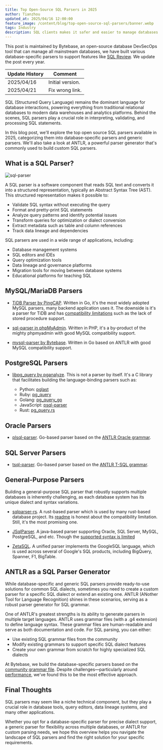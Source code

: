 ```yaml
---
title: Top Open-Source SQL Parsers in 2025
author: Tianzhou
updated_at: 2025/04/16 12:00:00
feature_image: /content/blog/top-open-source-sql-parsers/banner.webp
tags: Industry
description: SQL clients makes it safer and easier to manage databases. In this post, we are taking a look at open source SQL clients options for you to try in 2024.
---
```


<HintBlock type="info">

This post is maintained by Bytebase, an open-source database DevSecOps tool that can manage all mainstream databases, we have built various database-specific parsers to support features like [SQL Review](/docs/sql-review/overview/). We update the post every year.

</HintBlock>

| Update History | Comment          |
| -------------- | ---------------- |
| 2025/04/16     | Initial version. |
| 2025/04/21     | Fix wrong link.  |

SQL (Structured Query Language) remains the dominant language for database interactions, powering everything from traditional relational databases to modern data warehouses and analytics platforms. Behind the scenes, SQL parsers play a crucial role in interpreting, validating, and processing SQL statements.

In this blog post, we'll explore the top open source SQL parsers available in 2025, categorizing them into database-specific parsers and generic parsers. We'll also take a look at ANTLR, a powerful parser generator that's commonly used to build custom SQL parsers.

## What is a SQL Parser?

![sql-parser](/content/blog/top-open-source-sql-parsers/sql-parser-arch.svg)

A SQL parser is a software component that reads SQL text and converts it into a structured representation, typically an Abstract Syntax Tree (AST). This structured representation makes it possible to:

- Validate SQL syntax without executing the query
- Format and pretty-print SQL statements
- Analyze query patterns and identify potential issues
- Transform queries for optimization or dialect conversion
- Extract metadata such as table and column references
- Track data lineage and dependencies

SQL parsers are used in a wide range of applications, including:

- Database management systems
- SQL editors and IDEs
- Query optimization tools
- Data lineage and governance platforms
- Migration tools for moving between database systems
- Educational platforms for teaching SQL

## MySQL/MariaDB Parsers

- [TiDB Parser by PingCAP](https://github.com/pingcap/tidb/tree/master/pkg/parser). Written in Go, it's the most widely adopted MySQL parsers, many backend application uses it. The downside is it's a parser for TiDB and has [compatibility limitations](https://docs.pingcap.com/tidb/stable/mysql-compatibility/) such as the lack of stored procedure support.

- [sql-parser in phpMyAdmin](https://github.com/phpmyadmin/sql-parser). Written in PHP, it's a by-product of the mighty phpmyadmin with good MySQL compatibility support.

- [mysql-parser by Bytebase](https://github.com/bytebase/mysql-parser). Written in Go based on ANTLR with good MySQL compatibility support.

## PostgreSQL Parsers

- [libpg_query by pganalyze](https://github.com/pganalyze/libpg_query). This is not a parser by itself. It's a C library that facilitates building the language-binding parsers such as:

  - Python: [pglast](https://github.com/pganalyze/pg_query)
  - Ruby: [pg_query](https://github.com/pganalyze/pg_query)
  - Golang: [pg_query_go](https://github.com/pganalyze/pg_query_go)
  - JavaScript: [psql-parser](https://github.com/launchql/pgsql-parser)
  - Rust: [pg_query.rs](https://github.com/pganalyze/pg_query.rs)

## Oracle Parsers

- [plsql-parser](https://github.com/bytebase/plsql-parser). Go-based parser based on the [ANTLR Oracle grammar](https://github.com/antlr/grammars-v4/tree/master/sql/plsql).

## SQL Server Parsers

- [tsql-parser](https://github.com/bytebase/tsql-parser). Go-based parser based on the [ANTLR T-SQL grammar](https://github.com/antlr/grammars-v4/blob/master/sql/tsql).

## General-Purpose Parsers

Building a general-purpose SQL parser that robustly supports multiple databases is inherently challenging, as each database system has its unique dialect and syntax variations.

- [sqlparser-rs](https://github.com/apache/datafusion-sqlparser-rs). A rust-based parser which is used by many rust-based database project. Its [readme](https://github.com/apache/datafusion-sqlparser-rs?tab=readme-ov-file#source-locations-work-in-progress) is honest about the compatibility limitation. Still, it's the most promising one.

- [JSqlParser](https://github.com/JSQLParser/JSqlParser). A java-based parser supporting Oracle, SQL Server, MySQL, PostgreSQL, and etc. Though the [supported syntax is limited](https://github.com/JSQLParser/JSqlParser?tab=readme-ov-file#supported-grammar-and-syntax)

- [ZetaSQL](https://github.com/google/zetasql). A unified parser implements the GoogleSQL language, which is used across several of Google's SQL products, including BigQuery, Spanner, F1, BigTable.

## ANTLR as a SQL Parser Generator

While database-specific and generic SQL parsers provide ready-to-use solutions for common SQL dialects, sometimes you need to create a custom parser for a specific SQL dialect or extend an existing one. ANTLR (ANother Tool for Language Recognition) shines in these scenarios, serving as a robust parser generator for SQL grammar.

One of ANTLR's greatest strengths is its ability to generate parsers in multiple target languages. ANTLR uses grammar files (with a .g4 extension) to define language syntax. These grammar files are human-readable and serve as both documentation and code. For SQL parsing, you can either:

- Use existing SQL grammar files from the community
- Modify existing grammars to support specific SQL dialect features
- Create your own grammar from scratch for highly specialized SQL dialects

At Bytebase, we build the database-specific parsers based on the [community grammar file](https://github.com/antlr/grammars-v4). Despite challenges—particularly around [performance](https://www.bytebase.com/blog/how-we-improved-sql-parser-speed-70x/), we've found this to be the most effective approach.

## Final Thoughts

SQL parsers may seem like a niche technical component, but they play a crucial role in database tools, query editors, data lineage systems, and many other applications.

Whether you opt for a database-specific parser for precise dialect support, a generic parser for flexibility across multiple databases, or ANTLR for custom parsing needs, we hope this overview helps you navigate the landscape of SQL parsers and find the right solution for your specific requirements.
